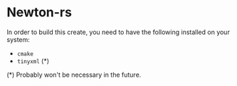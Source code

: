 # Newton-rs

In order to build this create, you need to have the following installed on your system:

- `cmake`
- `tinyxml` (\*)

(\*) Probably won't be necessary in the future.
